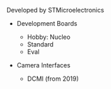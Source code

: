 Developed by STMicroelectronics

- Development Boards
	- Hobby: Nucleo
	- Standard
	- Eval

- Camera Interfaces
	- DCMI (from 2019)